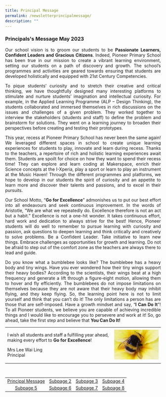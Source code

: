 ```yaml
---
title: Principal Message
permalink: /newsletterprincipalmessage/
description: ""
---
```

### Principals's Message May 2023

<p align="justify">Our school vision is to groom our students to be <b>Passionate Learners, Confident Leaders and Gracious Citizens</b>. Indeed, Pioneer Primary School has been true in our mission to create a vibrant learning environment, setting our students on a path of discovery and growth. The school’s programmes and activities are geared towards ensuring that students are developed holistically and equipped with 21st Century Competencies.</p>

<p align="justify">To pique students’ curiosity and to stretch their creative and critical thinking, we have thoughtfully designed many interesting platforms to stimulate and nurture students’ imagination and intellectual curiosity. For example, in the Applied Learning Programme (ALP – Design Thinking), the students collaborated and immersed themselves in rich discussions on the issues and challenges of a given problem. They worked together to interview the stakeholders (students and staff) to define the problem and brainstorm for solutions. They went on a learning journey to broaden their perspectives before creating and testing their prototypes. </p>

<p align="justify">This year, recess at Pioneer Primary School has never been the same again! We leveraged different spaces in school to create unique learning experiences for students to play, innovate and learn during recess. Thanks to the teachers, a repertoire of rich and holistic learning experiences await them. Students are spoilt for choice on how they want to spend their recess time! They can explore and learn coding at Makerspace, enrich their Science concepts at the I-Xperia, play a sport or learn to play an instrument at the Music Haven! Through the different programmes and platforms, we hope to develop in our students the spirit of curiosity and an appetite to learn more and discover their talents and passions, and to excel in their pursuits. </p>

<p align="justify">Our School Motto, “<b>Go for Excellence</b>” admonishes us to put our best effort into all endeavours and seek continuous improvement. In the words of Aristotle, “We are what we repeatedly do. Excellence therefore is not an act but a habit.” Excellence is not a one-hit wonder. It takes continuous effort, hard work and dedication to always strive for the best! Hence, Pioneer students will do well to remember to pursue learning with curiosity and passion, ask questions to deepen learning and think critically and creatively to solve problems. Be a Confident Leader. Take initiative to learn new things. Embrace challenges as opportunities for growth and learning. Do not be afraid to step out of the comfort zone as the teachers are always there to lead and guide.</p>

<p align="justify">Do you know what a bumblebee looks like? The bumblebee has a heavy body and tiny wings. Have you ever wondered how their tiny wings support their heavy bodies? According to the scientists, their wings beat at a high frequency and generate a lift through a figure-eight motion, allowing them to hover and fly efficiently. The bumblebees do not impose limitations on themselves because they are not aware that their heavy body may inhibit flying, and they keep flying. So, the learning point here is not to limit yourself and think that you can’t do it! The only limitations a person has are those that are self-imposed. Have a growth mindset and say, “<b>I Can Do It</b>”! To all Pioneer students, we believe you are capable of achieving incredible things and l would like to encourage you to persevere and work at it! So, go ahead, take the first step and believe that <b>You Can Do It!</b></p>

<table>
<tbody>
<tr>
<td><p>I wish all students and staff a fulfilling year ahead, making every effort to 
	<b>Go for Excellence</b>!

Mrs Lee Wai Ling<br>
Principal</p></td>
<td><img src="/images/Newsletter/newsletter01.jpeg"></td>
</tr>
</tbody>
</table>




<br>
<table style="width: 100%;">
<tbody>
<tr>
<td style="text-align: center;"><a href="/newsletterprincipalmessage/">Principal Message</a></td>
<td style="text-align: center;"><a href="/newsletter2023sem1sub2">Subpage 2</a></td>
<td style="text-align: center;"><a href="/newsletter2023sem1sub3">Subpage 3</a></td>
<td style="text-align: center;"><a href="/newsletter2023sem1sub4">Subpage 4</a></td>
</tr>
<tr>
<td style="text-align: center;"><a href="/newsletter2023sem1sub5">Subpage 5</a></td>
<td style="text-align: center;"><a href="/newsletter2023sem1sub6">Subpage 6</a></td>
<td style="text-align: center;"><a href="/newsletter2023sem1sub7">Subpage 7</a></td>
<td style="text-align: center;"><a href="/newsletter2023sem1sub8">Subpage 8</a></td>
</tr>
</tbody>
</table>